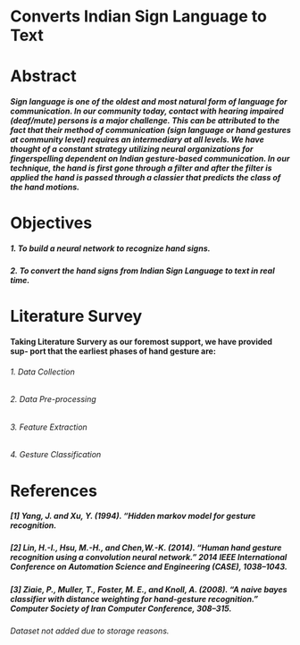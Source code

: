 # Converts Indian Sign Language to Text
# Abstract
##### Sign language is one of the oldest and most natural form of language for communication. In our community today, contact with hearing impaired (deaf/mute) persons is a major challenge. This can be attributed to the fact that their method of communication (sign language or hand gestures at community level) requires an intermediary at all levels. We have thought of a constant strategy utilizing neural organizations for fingerspelling dependent on Indian gesture-based communication. In our technique, the hand is first gone through a filter and after the filter is applied the hand is passed through a classier that predicts the class of the hand motions.

# Objectives
##### 1. To build a neural network to recognize hand signs.
##### 2. To convert the hand signs from Indian Sign Language to text in real time.

# Literature Survey
#### Taking Literature Survery as our foremost support, we have provided sup- port that the earliest phases of hand gesture are:
###### 1. Data Collection
###### 2. Data Pre-processing
###### 3. Feature Extraction
###### 4. Gesture Classification

# References
##### [1] Yang, J. and Xu, Y. (1994). “Hidden markov model for gesture recognition.
##### [2] Lin, H.-I., Hsu, M.-H., and Chen,W.-K. (2014). “Human hand gesture recognition using a convolution neural network.” 2014 IEEE International Conference on Automation Science and Engineering (CASE), 1038–1043.
##### [3] Ziaie, P., Muller, T., Foster, M. E., and Knoll, A. (2008). “A naive bayes classifier with distance weighting for hand-gesture recognition.” Computer Society of Iran Computer Conference, 308–315.

###### Dataset not added due to storage reasons.
